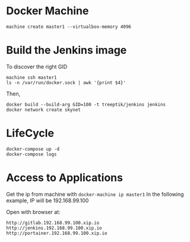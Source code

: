 # Docker Machine

```
machine create master1 --virtualbox-memory 4096
```

# Build the Jenkins image

To discover the right GID
```
machine ssh master1
ls -n /var/run/docker.sock | awk '{print $4}'
```

Then,
```
docker build --build-arg GID=100 -t treeptik/jenkins jenkins
docker network create skynet
```

# LifeCycle

```
docker-compose up -d
docker-compose logs
```


# Access to Applications

Get the ip from machine with `docker-machine ip master1`
In the following example, IP will be 192.168.99.100

Open with browser at:
```
http://gitlab.192.168.99.100.xip.io
http://jenkins.192.168.99.100.xip.io
http://portainer.192.168.99.100.xip.io
```
